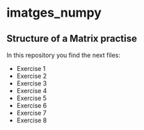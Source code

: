 # imatges_numpy

## Structure of a Matrix practise ##

In this repository you find the next files:
* Exercise 1
* Exercise 2
* Exercise 3
* Exercise 4
* Exercise 5
* Exercise 6
* Exercise 7
* Exercise 8

